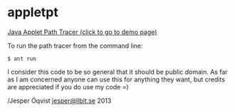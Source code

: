 appletpt
========

[Java Applet Path Tracer (click to go to demo page)](http://appletpt.llbit.se)

To run the path tracer from the command line:

    $ ant run

I consider this code to be so general that it should be public domain.
As far as I am concerned anyone can use this for anything they want,
but credits are appreciated if you do use my code =)

/Jesper Öqvist <jesper@llbit.se> 2013
